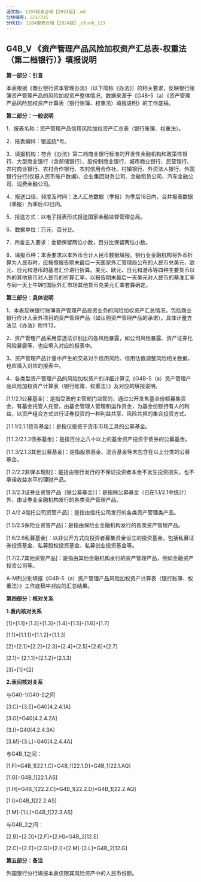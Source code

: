 ```yaml
---
源文档: 1104报表合辑【2024版】.md
分块编号: 123/315
分块ID: 1104报表合辑【2024版】_chunk_123
---
```


## G4B\_V 《资产管理产品风险加权资产汇总表-权重法（第二档银行）》填报说明

**第一部分：引言**

本表根据《商业银行资本管理办法》（以下简称《办法》）的相关要求，反映银行账簿资产管理产品的风险加权资产整体情况，数据来源于《G4B-5（a）《资产管理产品风险加权资产计算表（银行账簿、权重法）填报说明》的工作底稿。

**第二部分：一般说明**

1．报表名称：资产管理产品信用风险加权资产汇总表（银行账簿、权重法）。

2．报表编码：银监统\*号。

3．填报机构：符合《办法》第二档商业银行标准的开发性金融机构和政策性银行、大型商业银行（含邮储银行）、股份制商业银行、城市商业银行、民营银行、农村商业银行、农村合作银行、农村信用合作社、村镇银行、外资法人银行、外国银行分行(仅报人民币账户数据)、企业集团财务公司、金融租赁公司、汽车金融公司、消费金融公司。

4．报送口径、频度及时间：法人汇总数据（季报）为季后18日内、合并报表数据（季报）为季后40日内。

5．报送方式：以电子报表形式报送国家金融监督管理总局。

6．数据单位：万元，百分比。

7．四舍五入要求：金额保留两位小数，百分比保留两位小数。

8．填报币种：本表要求以本外币合计人民币数据填报。银行业金融机构将外币折算为人民币时，应按照报告期末最后一天国家外汇管理局公布的人民币兑美元、欧元、日元和港币的基准汇价进行折算。美元、欧元、日元和港币等四种主要货币以外的其他货币对人民币的折算汇率，以报告期末最后一天美元对人民币的基准汇率与同一天上午9时国际外汇市场其他货币兑美元汇率套算确定。

**第三部分：具体说明**

1、本表反映银行账簿资产管理产品投资业务的风险加权资产汇总情况，包括商业银行应计入表外项目的资产管理产品（如认购资产管理产品的承诺）。具体计量方法见《办法》附件12。

2、资产管理产品采用穿透法识别出的各风险暴露，如公司风险暴露、资产证券化风险暴露等，也应填入对应的报表中。

3、资产管理产品计量中产生的交易对手信用风险、信用估值调整风险相关数据，也应填入对应的报表中。

4、各类型资产管理产品的风险加权资产的详细计算见《G4B-5（a）资产管理产品风险加权资产计算表（银行账簿、权重法）》及对应的填报说明。

[1.1/2.1公募基金]：是指受政府主管部门监管的，通过公开发售基金份额募集资金，有基金托管人托管，由基金管理人管理和运作资金，为基金份额持有人的利益，以资产组合方式进行证券投资的一种利益共享、风险共担的集合投资方式。

[1.1.1/2.1.1货币基金]：是指仅投资于货币市场工具的公募基金。

[1.1.2/2.1.2债券基金]：是指百分之八十以上的基金资产投资于债券的公募基金。

[1.1.3/2.1.3其他公募基金]：是指股票基金、混合基金等未包含在以上分类的公募基金。

[1.2/2.2非保本理财]：是指由银行发行的不保证投资者本金不发生投资损失，也不承诺收益水平的理财产品。

[1.3/2.3证券业资管产品（除公募基金）]：是指除公募基金（已在1.1/2.1中统计）外，由证券业金融机构发行的各类资产管理产品。

[1.4/2.4信托公司资管产品]：是指由信托公司发行的各类资产管理类产品。

[1.5/2.5保险业资管产品]：是指由保险业金融机构发行的各类资产管理产品。

[1.6/2.6私募基金]：以非公开方式向投资者募集资金设立的投资基金，包括私募证券投资基金、私募股权投资基金、私募创业投资基金等。

[1.7/2.7其他资管产品]：是指由其他金融机构发行的资产管理产品，例如金融资产投资公司等。

A-M列分别填报《G4B-5（a）资产管理产品风险加权资产计算表（银行账簿、权重法）》工作底稿中对应的汇总结果。

**第四部分：核对关系**

**1.表内核对关系**

[1]=[1.1]+[1.2]+[1.3]+[1.4]+[1.5]+[1.6]+[1.7]

[1.1]=[1.1.1]+[1.1.2]+[1.1.3]

[2]=[2.1]+[2.2]+[2.3]+[2.4]+[2.5]+[2.6]+[2.7]

[2.1]= [2.1.1]+[2.1.2]+[2.1.3]

[3]=[1]+[2]

**2.表间核对关系**

与G40-1/G40-2之间

[3.C]+[3.E]=G40[4.2.4.1A]

[3.G]=G40[4.2.4.2A]

[3.I]=G40[4.2.4.3A]

[3.M]-[3.L]=G40[4.2.4.4A]

与G4B\_1之间：

[1.F]=G4B\_1[22.1.C]=G4B\_1[22.1.D]=G4B\_1[22.1.AQ]

[1.G]=G4B\_1[22.1.AS]

[1.H]=G4B\_1[22.2.C]=G4B\_1[22.2.D]=G4B\_1[22.2.AQ]

[1.I]=G4B\_1[22.2.AS]

[1.M]-[1.L]=G4B\_1[22.3.AS]

与G4B\_2之间：

[2.B]+[2.D]+[2.F]+[2.H]=G4B\_2[12.E]

[2.C]+[2.E]+[2.G]+[2.I]+[2.M]-[2.L]=G4B\_2[12.G]

**第五部分：备注**

外国银行分行填报本表仅限其风险资产中的人民币份额。

